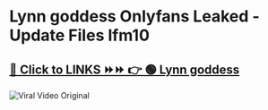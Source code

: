 
 # Lynn goddess Onlyfans Leaked - Update Files lfm10

## <h2><a href="https://clipsfans.com/Lynn_goddess&ref=git">🔗 Click to LINKS ⏩⏩ 👉 🟢 Lynn goddess </a></h2>

<a href="https://clipsfans.com/Lynn_goddess&ref=git" rel="nofollow" data-target="animated-image.originalLink"><img src="https://i.ibb.co.com/xMMVF88/686577567.gif" alt="Viral Video Original" style="max-width: 100%; display: inline-block;" data-target="animated-image.originalImage"></a>

